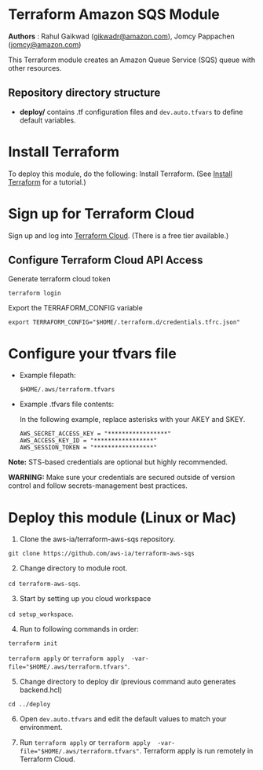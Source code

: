 # Terraform Amazon SQS Module
**Authors** : Rahul Gaikwad (gikwadr@amazon.com), Jomcy Pappachen (jomcy@amazon.com)

This Terraform module creates an Amazon Queue Service (SQS) queue with other resources. 

## Repository directory structure 
* **deploy/** contains .tf configuration files and `dev.auto.tfvars` to define default variables.

# Install Terraform
To deploy this module, do the following:
Install Terraform. (See [Install Terraform](https://learn.hashicorp.com/tutorials/terraform/install-cli) for a tutorial.) 

# Sign up for Terraform Cloud
Sign up and log into [Terraform Cloud](https://app.terraform.io/signup/account). (There is a free tier available.)

## Configure Terraform Cloud API Access

Generate terraform cloud token

`terraform login` 

Export the TERRAFORM_CONFIG variable

`export TERRAFORM_CONFIG="$HOME/.terraform.d/credentials.tfrc.json"`

# Configure your tfvars file
   
* Example filepath:
     
  `$HOME/.aws/terraform.tfvars`
      
* Example .tfvars file contents:

  In the following example, replace asterisks with your AKEY and SKEY.
  ```
  AWS_SECRET_ACCESS_KEY = "*****************"
  AWS_ACCESS_KEY_ID = "*****************"
  AWS_SESSION_TOKEN = "*****************"
  ```
 **Note:** STS-based credentials are optional but highly recommended. 

 **WARNING:** Make sure your credentials are secured outside of version control and follow secrets-management best practices.

# Deploy this module (Linux or Mac)

1. Clone the aws-ia/terraform-aws-sqs repository.

`git clone https://github.com/aws-ia/terraform-aws-sqs`

2. Change directory to module root.

`cd terraform-aws-sqs`.

3. Start by setting up you cloud workspace

`cd setup_workspace`. 

4. Run to following commands in order:

`terraform init`

`terraform apply`  or `terraform apply  -var-file="$HOME/.aws/terraform.tfvars"`.

5. Change directory to deploy dir (previous command auto generates backend.hcl)

`cd ../deploy`

6. Open `dev.auto.tfvars` and edit the default values to match your environment.

7. Run `terraform apply` or `terraform apply  -var-file="$HOME/.aws/terraform.tfvars"`. Terraform apply is run remotely in Terraform Cloud.
